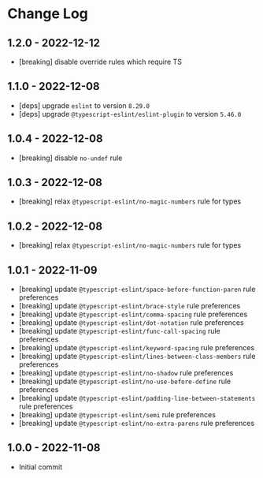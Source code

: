 # Change Log

## 1.2.0 - 2022-12-12
  - [breaking] disable override rules which require TS

## 1.1.0 - 2022-12-08
  - [deps] upgrade `eslint` to version `8.29.0`
  - [deps] upgrade `@typescript-eslint/eslint-plugin` to version `5.46.0`

## 1.0.4 - 2022-12-08
  - [breaking] disable `no-undef` rule

## 1.0.3 - 2022-12-08
  - [breaking] relax `@typescript-eslint/no-magic-numbers` rule for types

## 1.0.2 - 2022-12-08
  - [breaking] relax `@typescript-eslint/no-magic-numbers` rule for types

## 1.0.1 - 2022-11-09
 - [breaking] update `@typescript-eslint/space-before-function-paren` rule preferences
 - [breaking] update `@typescript-eslint/brace-style` rule preferences
 - [breaking] update `@typescript-eslint/comma-spacing` rule preferences
 - [breaking] update `@typescript-eslint/dot-notation` rule preferences
 - [breaking] update `@typescript-eslint/func-call-spacing` rule preferences
 - [breaking] update `@typescript-eslint/keyword-spacing` rule preferences
 - [breaking] update `@typescript-eslint/lines-between-class-members` rule preferences
 - [breaking] update `@typescript-eslint/no-shadow` rule preferences
 - [breaking] update `@typescript-eslint/no-use-before-define` rule preferences
 - [breaking] update `@typescript-eslint/padding-line-between-statements` rule preferences
 - [breaking] update `@typescript-eslint/semi` rule preferences
 - [breaking] update `@typescript-eslint/no-extra-parens` rule preferences

## 1.0.0 - 2022-11-08
 - Initial commit
